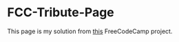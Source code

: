 # FCC-Tribute-Page

This page is my solution from [this](https://learn.freecodecamp.org/responsive-web-design/responsive-web-design-projects/build-a-tribute-page) FreeCodeCamp project.
